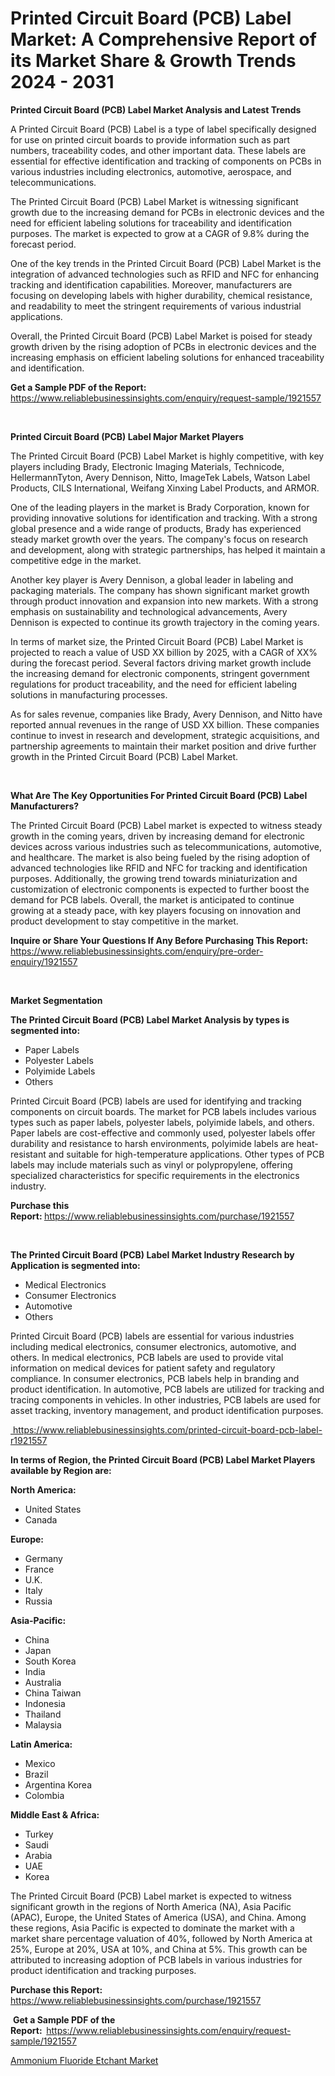 <p><h1>Printed Circuit Board (PCB) Label Market: A Comprehensive Report of its Market Share & Growth Trends 2024 - 2031</h1></p><p><strong>Printed Circuit Board (PCB) Label Market Analysis and Latest Trends</strong></p>
<p><p>A Printed Circuit Board (PCB) Label is a type of label specifically designed for use on printed circuit boards to provide information such as part numbers, traceability codes, and other important data. These labels are essential for effective identification and tracking of components on PCBs in various industries including electronics, automotive, aerospace, and telecommunications.</p><p>The Printed Circuit Board (PCB) Label Market is witnessing significant growth due to the increasing demand for PCBs in electronic devices and the need for efficient labeling solutions for traceability and identification purposes. The market is expected to grow at a CAGR of 9.8% during the forecast period. </p><p>One of the key trends in the Printed Circuit Board (PCB) Label Market is the integration of advanced technologies such as RFID and NFC for enhancing tracking and identification capabilities. Moreover, manufacturers are focusing on developing labels with higher durability, chemical resistance, and readability to meet the stringent requirements of various industrial applications.</p><p>Overall, the Printed Circuit Board (PCB) Label Market is poised for steady growth driven by the rising adoption of PCBs in electronic devices and the increasing emphasis on efficient labeling solutions for enhanced traceability and identification.</p></p>
<p><strong>Get a Sample PDF of the Report:&nbsp;</strong> <a href="https://www.reliablebusinessinsights.com/enquiry/request-sample/1921557">https://www.reliablebusinessinsights.com/enquiry/request-sample/1921557</a></p>
<p>&nbsp;</p>
<p><strong>Printed Circuit Board (PCB) Label Major Market Players</strong></p>
<p><p>The Printed Circuit Board (PCB) Label Market is highly competitive, with key players including Brady, Electronic Imaging Materials, Technicode, HellermannTyton, Avery Dennison, Nitto, ImageTek Labels, Watson Label Products, CILS International, Weifang Xinxing Label Products, and ARMOR.</p><p>One of the leading players in the market is Brady Corporation, known for providing innovative solutions for identification and tracking. With a strong global presence and a wide range of products, Brady has experienced steady market growth over the years. The company's focus on research and development, along with strategic partnerships, has helped it maintain a competitive edge in the market.</p><p>Another key player is Avery Dennison, a global leader in labeling and packaging materials. The company has shown significant market growth through product innovation and expansion into new markets. With a strong emphasis on sustainability and technological advancements, Avery Dennison is expected to continue its growth trajectory in the coming years.</p><p>In terms of market size, the Printed Circuit Board (PCB) Label Market is projected to reach a value of USD XX billion by 2025, with a CAGR of XX% during the forecast period. Several factors driving market growth include the increasing demand for electronic components, stringent government regulations for product traceability, and the need for efficient labeling solutions in manufacturing processes.</p><p>As for sales revenue, companies like Brady, Avery Dennison, and Nitto have reported annual revenues in the range of USD XX billion. These companies continue to invest in research and development, strategic acquisitions, and partnership agreements to maintain their market position and drive further growth in the Printed Circuit Board (PCB) Label Market.</p></p>
<p>&nbsp;</p>
<p><strong>What Are The Key Opportunities For Printed Circuit Board (PCB) Label Manufacturers?</strong></p>
<p><p>The Printed Circuit Board (PCB) Label market is expected to witness steady growth in the coming years, driven by increasing demand for electronic devices across various industries such as telecommunications, automotive, and healthcare. The market is also being fueled by the rising adoption of advanced technologies like RFID and NFC for tracking and identification purposes. Additionally, the growing trend towards miniaturization and customization of electronic components is expected to further boost the demand for PCB labels. Overall, the market is anticipated to continue growing at a steady pace, with key players focusing on innovation and product development to stay competitive in the market.</p></p>
<p><strong>Inquire or Share Your Questions If Any Before Purchasing This Report:</strong> <a href="https://www.reliablebusinessinsights.com/enquiry/pre-order-enquiry/1921557">https://www.reliablebusinessinsights.com/enquiry/pre-order-enquiry/1921557</a></p>
<p>&nbsp;</p>
<p><strong>Market Segmentation</strong></p>
<p><strong>The Printed Circuit Board (PCB) Label Market Analysis by types is segmented into:</strong></p>
<p><ul><li>Paper Labels</li><li>Polyester Labels</li><li>Polyimide Labels</li><li>Others</li></ul></p>
<p><p>Printed Circuit Board (PCB) labels are used for identifying and tracking components on circuit boards. The market for PCB labels includes various types such as paper labels, polyester labels, polyimide labels, and others. Paper labels are cost-effective and commonly used, polyester labels offer durability and resistance to harsh environments, polyimide labels are heat-resistant and suitable for high-temperature applications. Other types of PCB labels may include materials such as vinyl or polypropylene, offering specialized characteristics for specific requirements in the electronics industry.</p></p>
<p><strong>Purchase this Report:&nbsp;</strong><a href="https://www.reliablebusinessinsights.com/purchase/1921557">https://www.reliablebusinessinsights.com/purchase/1921557</a></p>
<p>&nbsp;</p>
<p><strong>The Printed Circuit Board (PCB) Label Market Industry Research by Application is segmented into:</strong></p>
<p><ul><li>Medical Electronics</li><li>Consumer Electronics</li><li>Automotive</li><li>Others</li></ul></p>
<p><p>Printed Circuit Board (PCB) labels are essential for various industries including medical electronics, consumer electronics, automotive, and others. In medical electronics, PCB labels are used to provide vital information on medical devices for patient safety and regulatory compliance. In consumer electronics, PCB labels help in branding and product identification. In automotive, PCB labels are utilized for tracking and tracing components in vehicles. In other industries, PCB labels are used for asset tracking, inventory management, and product identification purposes.</p></p>
<p><a href="https://www.reliablebusinessinsights.com/printed-circuit-board-pcb-label-r1921557">&nbsp;https://www.reliablebusinessinsights.com/printed-circuit-board-pcb-label-r1921557</a></p>
<p><strong>In terms of Region, the Printed Circuit Board (PCB) Label Market Players available by Region are:</strong></p>
<p>
    <p> <strong> North America: </strong>
        <ul>
            <li>United States</li>
            <li>Canada</li>
        </ul>
        </p> 
    <p> <strong> Europe: </strong>
        <ul>
            <li>Germany</li>
            <li>France</li>
            <li>U.K.</li>
            <li>Italy</li>
            <li>Russia</li>
        </ul>
        </p> 
    <p> <strong> Asia-Pacific: </strong>
        <ul>
            <li>China</li>
            <li>Japan</li>
            <li>South Korea</li>
            <li>India</li>
            <li>Australia</li>
            <li>China Taiwan</li>
            <li>Indonesia</li>
            <li>Thailand</li>
            <li>Malaysia</li>
        </ul>
        </p> 
    <p> <strong> Latin America: </strong>
        <ul>
            <li>Mexico</li>
            <li>Brazil</li>
            <li>Argentina Korea</li>
            <li>Colombia</li>
        </ul>
        </p> 
    <p> <strong> Middle East & Africa: </strong>
        <ul>
            <li>Turkey</li>
            <li>Saudi</li>
            <li>Arabia</li>
            <li>UAE</li>
            <li>Korea</li>
        </ul>
    </p>
    </p>
<p><p>The Printed Circuit Board (PCB) Label market is expected to witness significant growth in the regions of North America (NA), Asia Pacific (APAC), Europe, the United States of America (USA), and China. Among these regions, Asia Pacific is expected to dominate the market with a market share percentage valuation of 40%, followed by North America at 25%, Europe at 20%, USA at 10%, and China at 5%. This growth can be attributed to increasing adoption of PCB labels in various industries for product identification and tracking purposes.</p></p>
<p><strong>Purchase this Report: </strong><a href="https://www.reliablebusinessinsights.com/purchase/1921557">https://www.reliablebusinessinsights.com/purchase/1921557</a></p>
<p>&nbsp;<strong>Get a Sample PDF of the Report:&nbsp;&nbsp;</strong><a href="https://www.reliablebusinessinsights.com/enquiry/request-sample/1921557">https://www.reliablebusinessinsights.com/enquiry/request-sample/1921557</a></p>
<p><strong></strong></p>
<p><p><a href="https://github.com/sifatuddin25/Market-Research-Report-List-1/blob/main/ammonium-fluoride-etchant-market.md">Ammonium Fluoride Etchant Market</a></p></p>